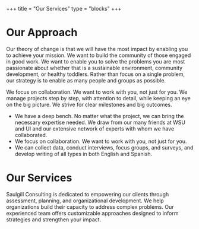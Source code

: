 +++
title = "Our Services"
type = "blocks"
+++

# Our Approach
Our theory of change is that we will have the most impact by enabling you to achieve your mission. We want to build the community of those engaged in good work. We want to enable you to solve the problems you are most passionate about whether that is a sustainable environment, community development, or healthy toddlers. Rather than focus on a single problem, our strategy is to enable as many people and groups as possible.



We focus on collaboration. We want to work with you, not just for you. We
manage projects step by step, with attention to detail, while keeping an
eye on the big picture. We strive for clear milestones and big outcomes.


- We have a deep bench. No matter what the project, we can bring the necessary expertise needed. We draw from our many friends at WSU and UI and our extensive network of experts with whom we have collaborated.
- We focus on collaboration. We want to work with you, not just for you.
- We can collect data, conduct interviews, focus groups, and surveys, and develop writing of all types in both English and Spanish.


# Our Services 
Saulgill Consulting is dedicated to empowering our clients through assessment, planning, and organizational development. We help organizations build their capacity to address complex problems. Our experienced team offers customizable approaches designed to inform strategies and strengthen your impact.


<!-- 
## Grant Writing and Organizational Development
We work on all parts of the funding puzzle, including funder research, campaign planning, and proposal writing. We can help with strategic planning and support documents - anything you need to strengthen your organization and be competitive.

- Foundation, government, and corporate funders
- Funding plans and grant-based campaigns
- Strategic plans, annual reports, outreach and marketing materials
- Project and program evaluation

## Research and Data Collection
We collect data in English and Spanish with surveys, interviews, and focus groups, and we analyze data using quantitative and qualitative approaches.

- Web-based indicator tracking, including health indicators
- Feasibility studies and business plans
- Qualitative (narrative) and quantitative data analysis
- Data management
- Indicator identification, prioritization, and performance measure development


## Assessment and Planning
Our team can help you assess the needs of your service population and plan and evaluate health, education, and community interventions. We can determine the local and regional economic impacts of an activity to evaluate its outcomes or understand its feasibility.

- Needs assessments, gap analyses, feasibility studies, and strategic plans
- Community and public health assessments and planning
- Economic assessments and modeling


## Writing and Editing
We can help you research, write, and produce a wide variety of documents, including proposals, reports, plans, marketing materials, curriculum, and communications.

- Writing and editing of all types in English and Spanish
- Presentation of data
- Coaching and training
- Social marketing

 -->
